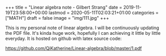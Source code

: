 +++
title = "Linear algebra note - Gilbert Strang"
date = 2019-11-19T23:58:00+00:00
lastmod = 2020-05-11T02:03:21+01:00
categories = ["MATH"]
draft = false
image = "img/111.jpg"
+++

This is my personal note of linear algebra. I will be continuously updating the
PDF file. It's kinda huge work, hopefully I can achieving it little by little
everyday. It is hosted on github with latex source code:

<https://github.com/QiKatherine/Linear-algebra/blob/master/1.pdf>
